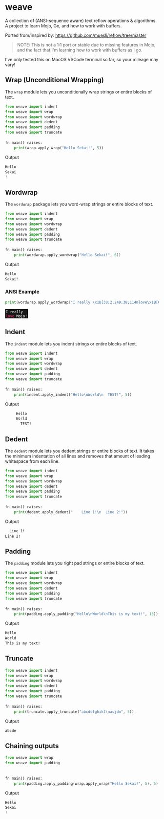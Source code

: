 # weave
A collection of (ANSI-sequence aware) text reflow operations &amp; algorithms. A project to learn Mojo, Go, and how to work with buffers.

Ported from/inspired by: https://github.com/muesli/reflow/tree/master

> NOTE: This is not a 1:1 port or stable due to missing features in Mojo, and the fact that I'm learning how to work with buffers as I go.

I've only tested this on MacOS VSCode terminal so far, so your mileage may vary!

## Wrap (Unconditional Wrapping)
The `wrap` module lets you unconditionally wrap strings or entire blocks of text.

```python
from weave import indent
from weave import wrap
from weave import wordwrap
from weave import dedent
from weave import padding
from weave import truncate

fn main() raises:
    print(wrap.apply_wrap("Hello Sekai!", 5))
```

Output
```txt
Hello
Sekai
!
```

## Wordwrap
The `wordwrap` package lets you word-wrap strings or entire blocks of text.

```python
from weave import indent
from weave import wrap
from weave import wordwrap
from weave import dedent
from weave import padding
from weave import truncate

fn main() raises:
    print(wordwrap.apply_wordwrap("Hello Sekai!", 6))
```

Output
```txt
Hello
Sekai!
```

### ANSI Example

```go
print(wordwrap.apply_wordwrap("I really \x1B[38;2;249;38;114mlove\x1B[0m Mojo!", 10))
```

![ANSI Example Output](https://github.com/thatstoasty/weave/blob/main/weave.png)


## Indent
The `indent` module lets you indent strings or entire blocks of text.

```python
from weave import indent
from weave import wrap
from weave import wordwrap
from weave import dedent
from weave import padding
from weave import truncate

fn main() raises:
    print(indent.apply_indent("Hello\nWorld\n  TEST!", 5))
```

Output
```txt
     Hello
     World
       TEST!
```

## Dedent
The `dedent` module lets you dedent strings or entire blocks of text. 
It takes the minimum indentation of all lines and removes that amount of leading whitespace from each line.

```python
from weave import indent
from weave import wrap
from weave import wordwrap
from weave import dedent
from weave import padding
from weave import truncate

fn main() raises:
    print(dedent.apply_dedent("    Line 1!\n  Line 2!"))
```

Output
```txt
  Line 1!
Line 2!
```

## Padding
The `padding` module lets you right pad strings or entire blocks of text.

```python
from weave import indent
from weave import wrap
from weave import wordwrap
from weave import dedent
from weave import padding
from weave import truncate

fn main() raises:
    print(padding.apply_padding("Hello\nWorld\nThis is my text!", 15))
```

Output
```txt
Hello
World
This is my text!
```

## Truncate
```python
from weave import indent
from weave import wrap
from weave import wordwrap
from weave import dedent
from weave import padding
from weave import truncate

fn main() raises:
    print(truncate.apply_truncate("abcdefghikl\nasjdn", 5))
```

Output
```txt
abcde
```

## Chaining outputs
```python
from weave import wrap
from weave import padding


fn main() raises:
    print(padding.apply_padding(wrap.apply_wrap("Hello Sekai!", 5), 5))
```

Output
```txt
Hello
Sekai
!   
```
